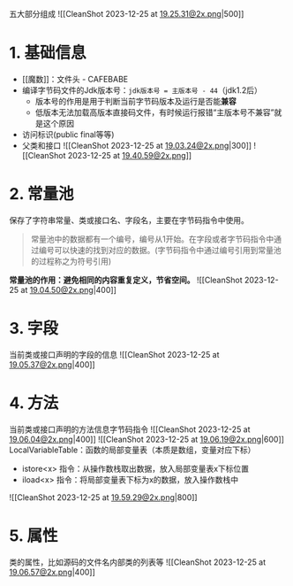 五大部分组成
![[CleanShot 2023-12-25 at 19.25.31@2x.png|500]]
# 1. 基础信息
- [[魔数]]：文件头 - CAFEBABE
- 编译字节码文件的Jdk版本号：`jdk版本号 = 主版本号 - 44`（jdk1.2后）
	- 版本号的作用是用于判断当前字节码版本及运行是否能**兼容**
	- 低版本无法加载高版本直接码文件，有时候运行报错“主版本号不兼容”就是这个原因
- 访问标识(public final等等) 
- 父类和接口
![[CleanShot 2023-12-25 at 19.03.24@2x.png|300]]
![[CleanShot 2023-12-25 at 19.40.59@2x.png]]
# 2. 常量池

保存了字符串常量、类或接口名、字段名，主要在字节码指令中使用。
>常量池中的数据都有一个编号，编号从1开始。在字段或者字节码指令中通过编号可以快速的找到对应的数据。(字节码指令中通过编号引用到常量池的过程称之为符号引用)

**常量池的作用：避免相同的内容重复定义，节省空间。**
![[CleanShot 2023-12-25 at 19.04.50@2x.png|400]]


# 3. 字段
当前类或接口声明的字段的信息 
![[CleanShot 2023-12-25 at 19.05.37@2x.png|400]]
# 4. 方法
当前类或接口声明的方法信息字节码指令
![[CleanShot 2023-12-25 at 19.06.04@2x.png|400]]
![[CleanShot 2023-12-25 at 19.06.19@2x.png|600]]
LocalVariableTable：函数的局部变量表（本质是数组，变量对应下标）
- istore<x\> 指令：从操作数栈取出数据，放入局部变量表x下标位置
- iload<x\> 指令：将局部变量表下标为x的数据，放入操作数栈中

![[CleanShot 2023-12-25 at 19.59.29@2x.png|800]]
# 5. 属性
类的属性，比如源码的文件名内部类的列表等
![[CleanShot 2023-12-25 at 19.06.57@2x.png|400]]